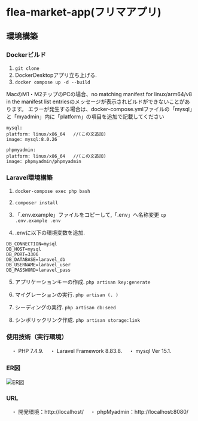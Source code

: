 # flea-market-app(フリマアプリ)

## 環境構築

### Dockerビルド
1.  `git clone `
2.  DockerDesktopアプリ立ち上げる. 
3.  `docker compose up -d --build`

   MacのM1・M2チップのPCの場合、no matching manifest for linux/arm64/v8 in the manifest list entriesのメッセージが表示されビルドができないことがあります。 エラーが発生する場合は、docker-compose.ymlファイルの「mysql」と「myadmin」内に「platform」の項目を追加で記載してください

   ```
   mysql:
   platform: linux/x86_64   //(この文追加)
   image: mysql:8.0.26
   ```
   ```
   phpmyadmin:
   platform: linux/x86_64   //(この文追加)
   image: phpmyadmin/phpmyadmin
   ```

### Laravel環境構築
1.  `docker-compose exec php bash`
2.  `composer install`
3.  「.env.example」ファイルをコピーして,「.env」へ名称変更
   `cp .env.example .env`


4.   .envに以下の環境変数を追加. 
   ```
   DB_CONNECTION=mysql
   DB_HOST=mysql
   DB_PORT=3306
   DB_DATABASE=laravel_db
   DB_USERNAME=laravel_user
   DB_PASSWORD=laravel_pass
   ```

5. アプリケーションキーの作成. 
   `php artisan key:generate`

6. マイグレーションの実行. 
   `php artisan (. )`

7. シーディングの実行. 
   `php artisan db:seed`

8. シンボリックリンク作成. 
   `php artisan storage:link`


### 使用技術（実行環境）
　・ PHP 7.4.9. 
　・ Laravel Framework 8.83.8. 
　・ mysql  Ver 15.1. 


### ER図

![ER図](er.drawio.svg)


### URL
　・ 開発環境：http://localhost/
　・ phpMyadmin：http://localhost:8080/
